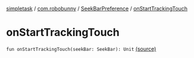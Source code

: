 [simpletask](../../index.md) / [com.robobunny](../index.md) / [SeekBarPreference](index.md) / [onStartTrackingTouch](.)

# onStartTrackingTouch

`fun onStartTrackingTouch(seekBar: SeekBar): Unit` [(source)](https://github.com/mpcjanssen/simpletask-android/blob/master/src/main/java/com/robobunny/SeekBarPreference.kt#L148)